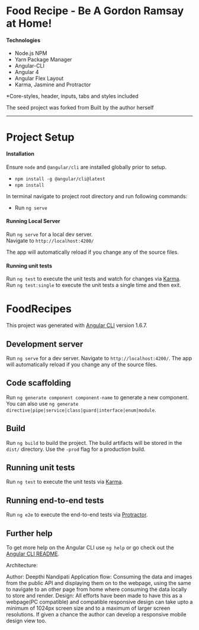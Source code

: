 **Food Recipe - Be A Gordon Ramsay at Home!**  
===================  
#### **Technologies**
- Node.js NPM  
- Yarn Package Manager
- Angular-CLI  
- Angular 4  
- Angular Flex Layout 
- Karma, Jasmine and Protractor  

*Core-styles, header, inputs, tabs and styles included

The seed project was forked from
Built by the author herself

----------  
Project Setup  
===================  
#### **Installation**  

Ensure `node` and `@angular/cli` are installed globally prior to setup.  
- `npm install -g @angular/cli@latest`
- `npm install`

In terminal navigate to project root directory and run following commands:  
- Run `ng serve`  

#### **Running Local Server**  

Run `ng serve` for a local dev server.  
Navigate to `http://localhost:4200/`


The app will automatically reload if you change any of the source files.  

#### **Running unit tests**  

Run `ng test` to execute the unit tests and watch for changes via [Karma](https://karma-runner.github.io).  
Run `ng test:single` to execute the unit tests a single time and then exit.  

# FoodRecipes

This project was generated with [Angular CLI](https://github.com/angular/angular-cli) version 1.6.7.

## Development server

Run `ng serve` for a dev server. Navigate to `http://localhost:4200/`. The app will automatically reload if you change any of the source files.

## Code scaffolding

Run `ng generate component component-name` to generate a new component. You can also use `ng generate directive|pipe|service|class|guard|interface|enum|module`.

## Build

Run `ng build` to build the project. The build artifacts will be stored in the `dist/` directory. Use the `-prod` flag for a production build.

## Running unit tests

Run `ng test` to execute the unit tests via [Karma](https://karma-runner.github.io).

## Running end-to-end tests

Run `ng e2e` to execute the end-to-end tests via [Protractor](http://www.protractortest.org/).

## Further help

To get more help on the Angular CLI use `ng help` or go check out the [Angular CLI README](https://github.com/angular/angular-cli/blob/master/README.md).

Architecture:

Author: Deepthi Nandipati
Application flow: Consuming the data and images from the public API and displaying them on to the webpage, using the same to navigate to an other page from home where consuming the data locally to store and render.
Design: All efforts have been made to have this as a webpage(PC compatible) and compatible responsive design can take upto a minimum of 1024px screen size and to a maximum of larger screen resolutions. If given a chance the author can develop a responsive mobile design view too.

